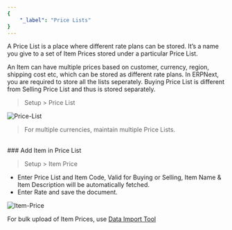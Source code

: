 ```yaml
---
{
	"_label": "Price Lists"
}
---
```

A Price List is a place where different rate plans can be stored. It’s a name you give to a set of Item Prices stored under a particular Price List.

An Item can have multiple prices based on customer, currency, region, shipping cost etc, which can be stored as different rate plans. In ERPNext, you are required to store all the lists seperately. Buying Price List is different from Selling Price List and thus is stored separately. 

> Setup > Price List


![Price-List](img/price-lists.png)


> For multiple currencies, maintain multiple Price Lists.

<br>
### Add Item in Price List

> Setup > Item Price

- Enter Price List and Item Code, Valid for Buying or Selling, Item Name & Item Description will be automatically fetched.
- Enter Rate and save the document.

![Item-Price](img/item-price.png)

For bulk upload of Item Prices, use [Data Import Tool](docs.user.setup.data_import.html)